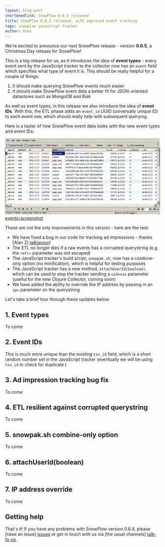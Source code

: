 ```yaml
---
layout: blog-post
shortenedlink: SnowPlow 0.6.5 released
title: SnowPlow 0.6.5 released, with improved event tracking
tags: snowplow javascript tracker
author: Alex
---
```


We're excited to announce our next SnowPlow release - version **0.6.5**, a Christmas Day release for SnowPlow!

This is a big release for us, as it introduces the idea of **event types** - every event sent by the JavaScript tracker to the collector now has an `event` field which specifies what type of event it is. This should be really helpful for a couple of things:

1. It should make querying SnowPlow events much easier
2. It should make SnowPlow event data a better fit for JSON-oriented datastores such as MongoDB and Riak

As well as event types, in this release we also introduce the idea of **event IDs**. With this, the ETL phase adds an `event_id` UUID (universally unique ID) to each event row, which should really help with subsequent querying.

Here is a taster of how SnowPlow event data looks with the new event types and event IDs:

![events-screenshot] [events-screenshot]

These are not the only improvements in this version - here are the rest:

* We have fixed a bug in our code for tracking ad impressions - thanks [Alan Z] [talkspoon]!
* The ETL no longer dies if a raw events has a corrupted querystring (e.g. the `refr=` parameter was not escaped)
* The JavaScript tracker's build script, `snowpak.sh`, now has a combine-only option (no minification), which is helpful for testing purposes
* The JavaScript tracker has a new method, `attachUserId(boolean)`, which can be used to stop the tracker sending a `uid=xxx` parameter (useful for the new Clojure Collector, coming soon)
* We have added the ability to override the IP address by passing in an `ip=` parameter on the querystring

Let's take a brief tour through these updates below:

<!--more-->

## 1. Event types

To come

## 2. Event IDs

This is much more unique than the existing `txn_id` field, which is a short random number set in the JavaScript tracker (eventually we will be using `txn_id` to check for duplicate )

## 3. Ad impression tracking bug fix

To come

## 4. ETL resilient against corrupted querystring

To come

## 5. snowpak.sh combine-only option

To come

## 6. attachUserId(boolean)

To come

## 7. IP address override

To come

## Getting help

That's it! If you have any problems with SnowPlow version 0.6.4, please [raise an issue] [issues] or get in touch with us via [the usual channels] [talk-to-us].

[events-screenshot]: /static/img/blog/2012/event_and_event_id_fields.png
[talkspoon]: https://github.com/talkspoon

[issues]: https://github.com/snowplow/snowplow/issues
[talk-to-us]: https://github.com/snowplow/snowplow/wiki/Talk-to-us